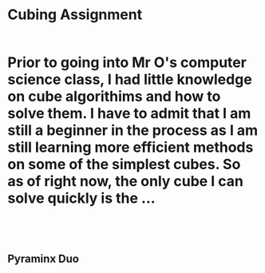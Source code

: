 <h1>Cubing Assignment </h> <br> <br>

<p>Prior to going into Mr O's computer science class, I had little knowledge on cube algorithims and how to solve them. I have to admit that I am still a beginner in the process as I am still learning more efficient methods on some of the simplest cubes. So as of right now, the only cube I can solve quickly is the ...</p> <br>

<h2>Pyraminx Duo </h2>
